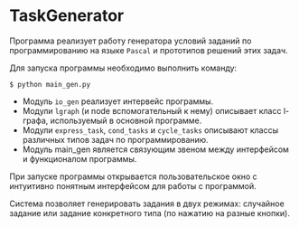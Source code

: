 # TaskGenerator

Программа реализует работу генератора условий заданий по программированию на языке `Pascal` и прототипов решений этих задач.

Для запуска программы необходимо выполнить команду:

```
$ python main_gen.py 
```

* Модуль `io_gen` реализует интервейс программы.  
* Модули `lgraph` (и node вспомогательный к нему) описывает класс l-графа, используемый в основной программе.  
* Модули `express_task`, `cond_tasks` и `cycle_tasks` описывают классы различных типов задач по программированию.  
* Модуль main_gen является связующим звеном между интерфейсом и функционалом программы.  

При запуске программы открывается пользовательское окно с интуитивно понятным интерфейсом для работы с программой.

Система позволяет генерировать задания в двух режимах: случайное задание или задание конкретного типа (по нажатию на разные кнопки).
